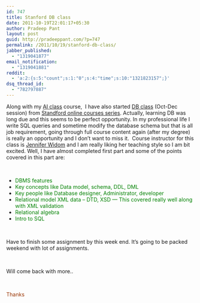 ```yaml
---
id: 747
title: Stanford DB class
date: 2011-10-19T22:01:17+05:30
author: Pradeep Pant
layout: post
guid: http://pradeeppant.com/?p=747
permalink: /2011/10/19/stanford-db-class/
jabber_published:
  - "1319041877"
email_notification:
  - "1319041881"
reddit:
  - 'a:2:{s:5:"count";s:1:"0";s:4:"time";s:10:"1321823157";}'
dsq_thread_id:
  - "782797887"
---
```

Along with my [AI class](http://pradeeppant.com/2011/10/17/ai-class-unit-2/ "AI Class Unit 2 Problem Solving") course,  I have also started [DB class](http://db-class.org/) (Oct-Dec session) from [Standford online courses series](http://pradeeppant.com/2011/10/10/online-ai-course-at-standford/ "Online AI course at Standford"). Actually, learning DB was long due and this seems to be perfect opportunity. In my professional life I write SQL queries and sometime modify the database schema but that is all job requirement, going through full course content again (after my degree) is really an opportunity and I don&#8217;t want to miss it.  Course instructor for this class is [Jennifer Widom](http://infolab.stanford.edu/~widom/) and I am really liking her teaching style so I am bit excited. Well, I have almost completed first part and some of the points covered in this part are:

&nbsp;

  * <span style="color:#008000;">DBMS features</span>
  * <span style="color:#008000;">Key concepts like Data model, schema, DDL, DML</span>
  * <span style="color:#008000;">Key people like Database designer, Administrator, developer</span>
  * <span style="color:#008000;">Relational model XML data &#8211; DTD, XSD &#8212; This covered really well along with XML validation</span>
  * <span style="color:#008000;">Relational algebra</span>
  * <span style="color:#008000;">Intro to SQL</span>

&nbsp;

Have to finish some assignment by this week end. It&#8217;s going to be packed weekend with lot of assignments.

&nbsp;

Will come back with more..

&nbsp;

<span style="color:#993300;">Thanks</span>
